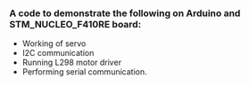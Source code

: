  ### A code to demonstrate the following on Arduino and STM_NUCLEO_F410RE board:
* Working of servo
* I2C communication
* Running L298 motor driver
* Performing serial communication. 

